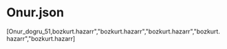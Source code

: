 # Onur.json
[Onur_dogru_51,bozkurt.hazarr","bozkurt.hazarr","bozkurt.hazarr","bozkurt.hazarr","bozkurt.hazarr]
